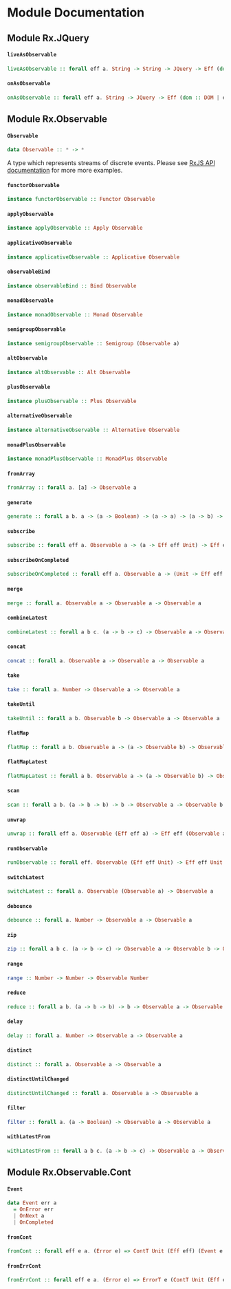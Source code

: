 # Module Documentation

## Module Rx.JQuery

#### `liveAsObservable`

``` purescript
liveAsObservable :: forall eff a. String -> String -> JQuery -> Eff (dom :: DOM | eff) (Observable JQueryEvent)
```


#### `onAsObservable`

``` purescript
onAsObservable :: forall eff a. String -> JQuery -> Eff (dom :: DOM | eff) (Observable JQueryEvent)
```



## Module Rx.Observable

#### `Observable`

``` purescript
data Observable :: * -> *
```

A type which represents streams of discrete events. Please see
[RxJS API documentation](https://github.com/Reactive-Extensions/RxJS/tree/master/doc)
for more more examples.

#### `functorObservable`

``` purescript
instance functorObservable :: Functor Observable
```


#### `applyObservable`

``` purescript
instance applyObservable :: Apply Observable
```


#### `applicativeObservable`

``` purescript
instance applicativeObservable :: Applicative Observable
```


#### `observableBind`

``` purescript
instance observableBind :: Bind Observable
```


#### `monadObservable`

``` purescript
instance monadObservable :: Monad Observable
```


#### `semigroupObservable`

``` purescript
instance semigroupObservable :: Semigroup (Observable a)
```


#### `altObservable`

``` purescript
instance altObservable :: Alt Observable
```


#### `plusObservable`

``` purescript
instance plusObservable :: Plus Observable
```


#### `alternativeObservable`

``` purescript
instance alternativeObservable :: Alternative Observable
```


#### `monadPlusObservable`

``` purescript
instance monadPlusObservable :: MonadPlus Observable
```


#### `fromArray`

``` purescript
fromArray :: forall a. [a] -> Observable a
```


#### `generate`

``` purescript
generate :: forall a b. a -> (a -> Boolean) -> (a -> a) -> (a -> b) -> Observable b
```


#### `subscribe`

``` purescript
subscribe :: forall eff a. Observable a -> (a -> Eff eff Unit) -> Eff eff Unit
```


#### `subscribeOnCompleted`

``` purescript
subscribeOnCompleted :: forall eff a. Observable a -> (Unit -> Eff eff Unit) -> Eff eff Unit
```


#### `merge`

``` purescript
merge :: forall a. Observable a -> Observable a -> Observable a
```


#### `combineLatest`

``` purescript
combineLatest :: forall a b c. (a -> b -> c) -> Observable a -> Observable b -> Observable c
```


#### `concat`

``` purescript
concat :: forall a. Observable a -> Observable a -> Observable a
```


#### `take`

``` purescript
take :: forall a. Number -> Observable a -> Observable a
```


#### `takeUntil`

``` purescript
takeUntil :: forall a b. Observable b -> Observable a -> Observable a
```


#### `flatMap`

``` purescript
flatMap :: forall a b. Observable a -> (a -> Observable b) -> Observable b
```


#### `flatMapLatest`

``` purescript
flatMapLatest :: forall a b. Observable a -> (a -> Observable b) -> Observable b
```


#### `scan`

``` purescript
scan :: forall a b. (a -> b -> b) -> b -> Observable a -> Observable b
```


#### `unwrap`

``` purescript
unwrap :: forall eff a. Observable (Eff eff a) -> Eff eff (Observable a)
```


#### `runObservable`

``` purescript
runObservable :: forall eff. Observable (Eff eff Unit) -> Eff eff Unit
```


#### `switchLatest`

``` purescript
switchLatest :: forall a. Observable (Observable a) -> Observable a
```


#### `debounce`

``` purescript
debounce :: forall a. Number -> Observable a -> Observable a
```


#### `zip`

``` purescript
zip :: forall a b c. (a -> b -> c) -> Observable a -> Observable b -> Observable c
```


#### `range`

``` purescript
range :: Number -> Number -> Observable Number
```


#### `reduce`

``` purescript
reduce :: forall a b. (a -> b -> b) -> b -> Observable a -> Observable b
```


#### `delay`

``` purescript
delay :: forall a. Number -> Observable a -> Observable a
```


#### `distinct`

``` purescript
distinct :: forall a. Observable a -> Observable a
```


#### `distinctUntilChanged`

``` purescript
distinctUntilChanged :: forall a. Observable a -> Observable a
```


#### `filter`

``` purescript
filter :: forall a. (a -> Boolean) -> Observable a -> Observable a
```


#### `withLatestFrom`

``` purescript
withLatestFrom :: forall a b c. (a -> b -> c) -> Observable a -> Observable b -> Observable c
```



## Module Rx.Observable.Cont

#### `Event`

``` purescript
data Event err a
  = OnError err
  | OnNext a
  | OnCompleted 
```


#### `fromCont`

``` purescript
fromCont :: forall eff e a. (Error e) => ContT Unit (Eff eff) (Event e a) -> Eff eff (ErrorT e Observable a)
```


#### `fromErrCont`

``` purescript
fromErrCont :: forall eff e a. (Error e) => ErrorT e (ContT Unit (Eff eff)) a -> Eff eff (ErrorT e Observable a)
```




